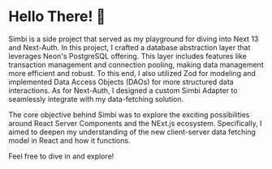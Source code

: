 # Hello There! 👋

Simbi is a side project that served as my playground for diving into Next 13 and Next-Auth. In this project, I crafted a database abstraction layer that leverages Neon's PostgreSQL offering. This layer includes features like transaction management and connection pooling, making data management more efficient and robust. To this end, I also utilized Zod for modeling and implemented Data Access Objects (DAOs) for more structured data interactions. As for Next-Auth, I designed a custom Simbi Adapter to seamlessly integrate with my data-fetching solution.

The core objective behind Simbi was to explore the exciting possibilities around React Server Components and the NExt.js ecosystem. Specifically, I aimed to deepen my understanding of the new client-server data fetching model in React and how it functions.

Feel free to dive in and explore!
